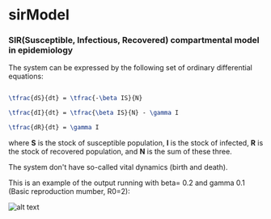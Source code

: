 # sirModel

### SIR(Susceptible, Infectious, Recovered) compartmental model in epidemiology

The system can be expressed by the following set of ordinary differential equations:


```Latex

\tfrac{dS}{dt} = \tfrac{-\beta IS}{N}

\tfrac{dI}{dt} = \tfrac{\beta IS}{N} - \gamma I

\tfrac{dR}{dt} = \gamma I
```

where **S** is the stock of susceptible population, **I** is the stock of infected, **R** is the stock of recovered population, and **N** is the sum of these three.

The system don't have so-called vital dynamics (birth and death).


This is an example of the output running with beta= 0.2 and gamma 0.1 (Basic reproduction mumber, R0=2):

![alt text](https://github.com/AgustinPardo/sirModel/blob/master/Figure_1.png)
